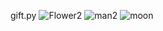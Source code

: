 gift.py
![Flower2](https://github.com/navidrezahadian/python.tamrin/assets/92804948/e0804322-b82a-452c-94c6-99ee7655dbac)
![man2](https://github.com/navidrezahadian/python.tamrin/assets/92804948/3bf815d1-bba3-4628-b004-ca46748ef679)
![moon](https://github.com/navidrezahadian/python.tamrin/assets/92804948/45173300-6dc5-40e5-aeae-6e45880fe4ff)
